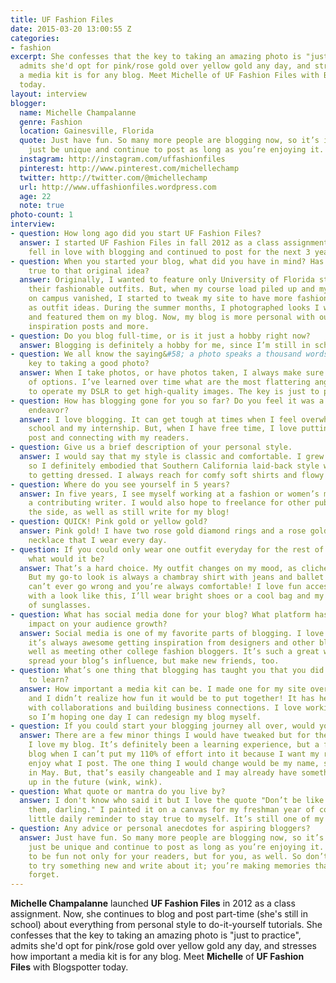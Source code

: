```yaml
---
title: UF Fashion Files
date: 2015-03-20 13:00:55 Z
categories:
- fashion
excerpt: She confesses that the key to taking an amazing photo is "just to practice",
  admits she'd opt for pink/rose gold over yellow gold any day, and stresses how important
  a media kit is for any blog. Meet Michelle of UF Fashion Files with Blogspotter
  today.
layout: interview
blogger:
  name: Michelle Champalanne
  genre: Fashion
  location: Gainesville, Florida
  quote: Just have fun. So many more people are blogging now, so it’s important to
    just be unique and continue to post as long as you’re enjoying it.
  instagram: http://instagram.com/uffashionfiles
  pinterest: http://www.pinterest.com/michellechamp
  twitter: http://twitter.com/@michellechamp
  url: http://www.uffashionfiles.wordpress.com
  age: 22
  note: true
photo-count: 1
interview:
- question: How long ago did you start UF Fashion Files?
  answer: I started UF Fashion Files in fall 2012 as a class assignment, but later
    fell in love with blogging and continued to post for the next 3 years.
- question: When you started your blog, what did you have in mind? Has it stayed pretty
    true to that original idea?
  answer: Originally, I wanted to feature only University of Florida students and
    their fashionable outfits. But, when my course load piled up and my free time
    on campus vanished, I started to tweak my site to have more fashion tips as well
    as outfit ideas. During the summer months, I photographed looks I wore back home
    and featured them on my blog. Now, my blog is more personal with outfit ideas,
    inspiration posts and more.
- question: Do you blog full-time, or is it just a hobby right now?
  answer: Blogging is definitely a hobby for me, since I’m still in school right now.
- question: We all know the saying&#58; a photo speaks a thousand words. What’s the
    key to taking a good photo?
  answer: When I take photos, or have photos taken, I always make sure there’s a ton
    of options. I’ve learned over time what are the most flattering angles and how
    to operate my DSLR to get high-quality images. The key is just to practice!
- question: How has blogging gone for you so far? Do you feel it was a worthwhile
    endeavor?
  answer: I love blogging. It can get tough at times when I feel overwhelmed with
    school and my internship. But, when I have free time, I love putting up a new
    post and connecting with my readers.
- question: Give us a brief description of your personal style.
  answer: I would say that my style is classic and comfortable. I grew up in California,
    so I definitely embodied that Southern California laid-back style when it comes
    to getting dressed. I always reach for comfy soft shirts and flowy dresses.
- question: Where do you see yourself in 5 years?
  answer: In five years, I see myself working at a fashion or women’s magazine as
    a contributing writer. I would also hope to freelance for other publications on
    the side, as well as still write for my blog!
- question: QUICK! Pink gold or yellow gold?
  answer: Pink gold! I have two rose gold diamond rings and a rose gold dainty heart
    necklace that I wear every day.
- question: If you could only wear one outfit everyday for the rest of your life,
    what would it be?
  answer: That’s a hard choice. My outfit changes on my mood, as cliche as that sounds!
    But my go-to look is always a chambray shirt with jeans and ballet flats. You
    can’t ever go wrong and you’re always comfortable! I love fun accessories, so
    with a look like this, I’ll wear bright shoes or a cool bag and my favorite pair
    of sunglasses.
- question: What has social media done for your blog? What platform has had the biggest
    impact on your audience growth?
  answer: Social media is one of my favorite parts of blogging. I love Instagram;
    it’s always awesome getting inspiration from designers and other bloggers, as
    well as meeting other college fashion bloggers. It’s such a great way to not only
    spread your blog’s influence, but make new friends, too.
- question: What’s one thing that blogging has taught you that you did not expect
    to learn?
  answer: How important a media kit can be. I made one for my site over the summer
    and I didn’t realize how fun it would be to put together! It has helped a lot
    with collaborations and building business connections. I love working with design
    so I’m hoping one day I can redesign my blog myself.
- question: If you could start your blogging journey all over, would you change anything?
  answer: There are a few minor things I would have tweaked but for the most part,
    I love my blog. It’s definitely been a learning experience, but a fun one! I never
    blog when I can’t put my 110% of effort into it because I want my readers to really
    enjoy what I post. The one thing I would change would be my name, since I am graduating
    in May. But, that’s easily changeable and I may already have something coming
    up in the future (wink, wink).
- question: What quote or mantra do you live by?
  answer: I don't know who said it but I love the quote "Don’t be like the rest of
    them, darling." I painted it on a canvas for my freshman year of college as a
    little daily reminder to stay true to myself. It’s still one of my favorites!
- question: Any advice or personal anecdotes for aspiring bloggers?
  answer: Just have fun. So many more people are blogging now, so it’s important to
    just be unique and continue to post as long as you’re enjoying it. Blogs are supposed
    to be fun not only for your readers, but for you, as well. So don’t be afraid
    to try something new and write about it; you’re making memories that you’ll never
    forget.
---
```


**Michelle Champalanne** launched **UF Fashion Files** in 2012 as a class assignment. Now, she continues to blog and post part-time (she's still in school) about everything from personal style to do-it-yourself tutorials. She confesses that the key to taking an amazing photo is "just to practice", admits she'd opt for pink/rose gold over yellow gold any day, and stresses how important a media kit is for any blog. Meet **Michelle** of **UF Fashion Files** with Blogspotter today.